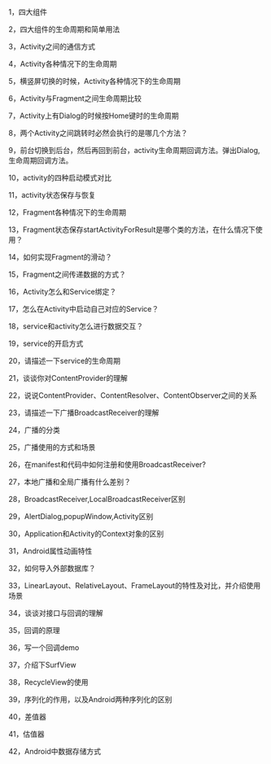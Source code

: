 1，四大组件

2，四大组件的生命周期和简单用法

3，Activity之间的通信方式

4，Activity各种情况下的生命周期

5，横竖屏切换的时候，Activity各种情况下的生命周期

6，Activity与Fragment之间生命周期比较

7，Activity上有Dialog的时候按Home键时的生命周期

8，两个Activity之间跳转时必然会执行的是哪几个方法？

9，前台切换到后台，然后再回到前台，activity生命周期回调方法。弹出Dialog,生命周期回调方法。

10，activity的四种启动模式对比

11，activity状态保存与恢复

12，Fragment各种情况下的生命周期

13，Fragment状态保存startActivityForResult是哪个类的方法，在什么情况下使用？

14，如何实现Fragment的滑动？

15，Fragment之间传递数据的方式？

16，Activity怎么和Service绑定？

17，怎么在Activity中启动自己对应的Service？

18，service和activity怎么进行数据交互？

19，service的开启方式

20，请描述一下service的生命周期

21，谈谈你对ContentProvider的理解

22，说说ContentProvider、ContentResolver、ContentObserver之间的关系

23，请描述一下广播BroadcastReceiver的理解

24，广播的分类

25，广播使用的方式和场景

26，在manifest和代码中如何注册和使用BroadcastReceiver?

27，本地广播和全局广播有什么差别？

28，BroadcastReceiver,LocalBroadcastReceiver区别

29，AlertDialog,popupWindow,Activity区别

30，Application和Activity的Context对象的区别

31，Android属性动画特性

32，如何导入外部数据库？

33，LinearLayout、RelativeLayout、FrameLayout的特性及对比，并介绍使用场景

34，谈谈对接口与回调的理解

35，回调的原理

36，写一个回调demo

37，介绍下SurfView

38，RecycleView的使用

39，序列化的作用，以及Android两种序列化的区别

40，差值器

41，估值器

42，Android中数据存储方式